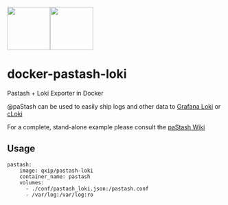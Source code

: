 <img src='https://camo.githubusercontent.com/4d5c2401eac869c28dc7d39e34e33fc175fa9ebe/687474703a2f2f692e696d6775722e636f6d2f77596a7343717a2e706e67' width=100><img src='https://user-images.githubusercontent.com/1423657/50455638-a8c41580-094f-11e9-8b43-dd0a9ae0f622.png' width=100>

# docker-pastash-loki
Pastash + Loki Exporter in Docker

@paStash can be used to easily ship logs and other data to [Grafana Loki](https://github.com/grafana/loki) or [cLoki](https://github.com/lmangani/cloki/)

For a complete, stand-alone example please consult the [paStash Wiki](https://github.com/sipcapture/paStash/wiki/Example:-Loki)


## Usage
```
pastash:
    image: qxip/pastash-loki
    container_name: pastash
    volumes:
      - ./conf/pastash_loki.json:/pastash.conf
      - /var/log:/var/log:ro
```
